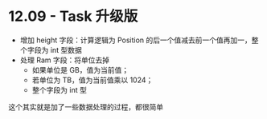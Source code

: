 # 12.09 - Task 升级版

* 增加 height 字段：计算逻辑为 Position 的后一个值减去前一个值再加一，整个字段为 int 型数据
* 处理 Ram 字段：将单位去掉
  * 如果单位是 GB，值为当前值；
  * 若单位为 TB，值为当前值乘以 1024；
  * 整个字段为 int 型



这个其实就是加了一些数据处理的过程，都很简单
